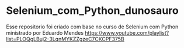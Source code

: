 # Selenium_com_Python_dunosauro
Esse repositorio foi criado com base no curso de Selenium com Python ministrado por Eduardo Mendes 
https://www.youtube.com/playlist?list=PLOQgLBuj2-3LqnMYKZZgzeC7CKCPF375B

